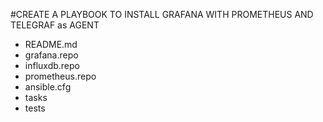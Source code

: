 #CREATE A PLAYBOOK TO INSTALL GRAFANA WITH PROMETHEUS AND TELEGRAF as AGENT

- README.md
- grafana.repo
- influxdb.repo
- prometheus.repo
- ansible.cfg
- tasks
- tests


